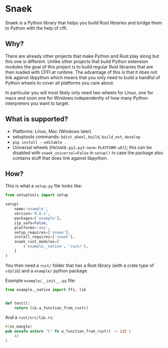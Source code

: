 # Snaek

Snaek is a Python library that helps you build Rust libraries and bridge them to
Python with the help of cffi.

## Why?

There are already other projects that make Python and Rust play along but this
one is different.  Unlike other projects that build Python extension modules the
goal of this project is to build regular Rust libraries that are then loaded
with CFFI at runtime.  The advantage of this is that it does not link against
libpython which means that you only need to build a handful of Python wheels
to cover all platforms you care about.

In particular you will most likely only need two wheels for Linux, one for macs
and soon one for Windows independently of how many Python interpreters you want
to target.

## What is supported?

* Platforms: Linux, Mac (Windows later)
* setuptools commands: `bdist_wheel`, `build`, `build_ext`, `develop`
* `pip install --editable .`
* Universal wheels (`PACKAGE-py2.py3-none-PLATFORM.whl`); this can be disabled
  with `snaek_universal=False` in `setup()` in case the package also contains
  stuff that does link against libpython.

## How?

This is what a `setup.py` file looks like:

```python
from setuptools import setup

setup(
    name='example',
    version='0.0.1',
    packages=['example'],
    zip_safe=False,
    platforms='any',
    setup_requires=['snaek'],
    install_requires=['snaek'],
    snaek_rust_modules=[
        ('example._native', 'rust/'),
    ]
)
```

You then need a `rust/` folder that has a Rust library (with a crate type
of `cdylib`) and a `example/` python package.

Example `example/__init__.py` file:

```python
from example._native import ffi, lib


def test():
    return lib.a_function_from_rust()
```

And a `rust/src/lib.rs`:

```rust
#[no_mangle]
pub unsafe extern "C" fn a_function_from_rust() -> i32 {
    42
}
```
